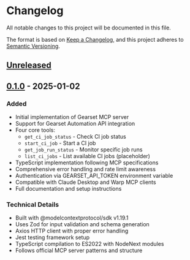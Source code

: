 # Changelog

All notable changes to this project will be documented in this file.

The format is based on [Keep a Changelog](https://keepachangelog.com/en/1.0.0/),
and this project adheres to [Semantic Versioning](https://semver.org/spec/v2.0.0.html).

## [Unreleased]

## [0.1.0] - 2025-01-02

### Added
- Initial implementation of Gearset MCP server
- Support for Gearset Automation API integration
- Four core tools:
  - `get_ci_job_status` - Check CI job status
  - `start_ci_job` - Start a CI job
  - `get_job_run_status` - Monitor specific job runs  
  - `list_ci_jobs` - List available CI jobs (placeholder)
- TypeScript implementation following MCP specifications
- Comprehensive error handling and rate limit awareness
- Authentication via GEARSET_API_TOKEN environment variable
- Compatible with Claude Desktop and Warp MCP clients
- Full documentation and setup instructions

### Technical Details
- Built with @modelcontextprotocol/sdk v1.19.1
- Uses Zod for input validation and schema generation
- Axios HTTP client with proper error handling
- Jest testing framework setup
- TypeScript compilation to ES2022 with NodeNext modules
- Follows official MCP server patterns and structure

[Unreleased]: https://github.com/jaredbt/gearset-mcp-server/compare/v0.1.0...HEAD
[0.1.0]: https://github.com/jaredbt/gearset-mcp-server/releases/tag/v0.1.0